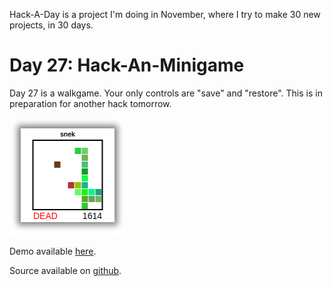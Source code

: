 Hack-A-Day is a project I'm doing in November, where I try to make 30 new projects, in 30 days.

# Day 27: Hack-An-Minigame

Day 27 is a walkgame. Your only controls are "save" and "restore". This is in preparation for another hack tomorrow.

[![Screenshot](screenshot.png)](https://tilde.za3k.com/hackaday/walk)

Demo available [here](https://tilde.za3k.com/hackaday/walk).

Source available on [github](https://github.com/za3k/day27_walk).
